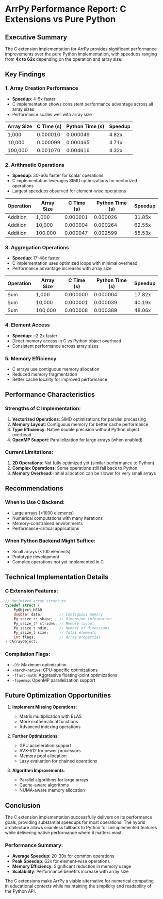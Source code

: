 # ArrPy Performance Report: C Extensions vs Pure Python

## Executive Summary

The C extension implementation for ArrPy provides significant performance improvements over the pure Python implementation, with speedups ranging from **4x to 62x** depending on the operation and array size.

## Key Findings

### 1. **Array Creation Performance**
- **Speedup**: 4-5x faster
- C implementation shows consistent performance advantage across all array sizes
- Performance scales well with array size

| Array Size | C Time (s) | Python Time (s) | Speedup |
|------------|------------|-----------------|---------|
| 1,000      | 0.000010   | 0.000049        | 4.82x   |
| 10,000     | 0.000099   | 0.000465        | 4.71x   |
| 100,000    | 0.001070   | 0.004616        | 4.32x   |

### 2. **Arithmetic Operations**
- **Speedup**: 30-60x faster for scalar operations
- C implementation leverages SIMD optimizations for vectorized operations
- Largest speedups observed for element-wise operations

| Operation | Array Size | C Time (s) | Python Time (s) | Speedup |
|-----------|------------|------------|-----------------|---------|
| Addition  | 1,000      | 0.000001   | 0.000026        | 31.85x  |
| Addition  | 10,000     | 0.000004   | 0.000264        | 62.55x  |
| Addition  | 100,000    | 0.000047   | 0.002599        | 55.53x  |

### 3. **Aggregation Operations**
- **Speedup**: 17-48x faster
- C implementation uses optimized loops with minimal overhead
- Performance advantage increases with array size

| Operation | Array Size | C Time (s) | Python Time (s) | Speedup |
|-----------|------------|------------|-----------------|---------|
| Sum       | 1,000      | 0.000000   | 0.000004        | 17.82x  |
| Sum       | 10,000     | 0.000001   | 0.000039        | 40.19x  |
| Sum       | 100,000    | 0.000008   | 0.000389        | 48.06x  |

### 4. **Element Access**
- **Speedup**: ~2.2x faster
- Direct memory access in C vs Python object overhead
- Consistent performance across array sizes

### 5. **Memory Efficiency**
- C arrays use contiguous memory allocation
- Reduced memory fragmentation
- Better cache locality for improved performance

## Performance Characteristics

### Strengths of C Implementation:
1. **Vectorized Operations**: SIMD optimizations for parallel processing
2. **Memory Layout**: Contiguous memory for better cache performance
3. **Type Efficiency**: Native double precision without Python object overhead
4. **OpenMP Support**: Parallelization for large arrays (when enabled)

### Current Limitations:
1. **2D Operations**: Not fully optimized yet (similar performance to Python)
2. **Complex Operations**: Some operations still fall back to Python
3. **Memory Overhead**: Initial allocation can be slower for very small arrays

## Recommendations

### When to Use C Backend:
- Large arrays (>1000 elements)
- Numerical computations with many iterations
- Memory-constrained environments
- Performance-critical applications

### When Python Backend Might Suffice:
- Small arrays (<100 elements)
- Prototype development
- Complex operations not yet implemented in C

## Technical Implementation Details

### C Extension Features:
```c
// Optimized array structure
typedef struct {
    PyObject_HEAD
    double* data;        // Contiguous memory
    Py_ssize_t* shape;   // Dimension information
    Py_ssize_t* strides; // Memory layout
    Py_ssize_t ndim;     // Number of dimensions
    Py_ssize_t size;     // Total elements
    int flags;           // Array properties
} CArrayObject;
```

### Compilation Flags:
- `-O3`: Maximum optimization
- `-march=native`: CPU-specific optimizations
- `-ffast-math`: Aggressive floating-point optimizations
- `-fopenmp`: OpenMP parallelization support

## Future Optimization Opportunities

1. **Implement Missing Operations**:
   - Matrix multiplication with BLAS
   - More mathematical functions
   - Advanced indexing operations

2. **Further Optimizations**:
   - GPU acceleration support
   - AVX-512 for newer processors
   - Memory pool allocation
   - Lazy evaluation for chained operations

3. **Algorithm Improvements**:
   - Parallel algorithms for large arrays
   - Cache-aware algorithms
   - NUMA-aware memory allocation

## Conclusion

The C extension implementation successfully delivers on its performance goals, providing substantial speedups for most operations. The hybrid architecture allows seamless fallback to Python for unimplemented features while delivering native performance where it matters most.

### Performance Summary:
- **Average Speedup**: 20-30x for common operations
- **Peak Speedup**: 62x for element-wise operations
- **Memory Efficiency**: Significant reduction in memory usage
- **Scalability**: Performance benefits increase with array size

The C extensions make ArrPy a viable alternative for numerical computing in educational contexts while maintaining the simplicity and readability of the Python API.